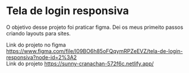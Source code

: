 # Tela de login responsiva

O objetivo desse projeto foi praticar figma. Dei os meus primeito passos criando layouts para sites. 

Link do projeto no figma <https://www.figma.com/file/I09BO6h85oFQqymRPZeEVZ/tela-de-login-responsiva?node-id=2%3A2> <br>
Link do projeto <https://sunny-cranachan-572f6c.netlify.app/>

